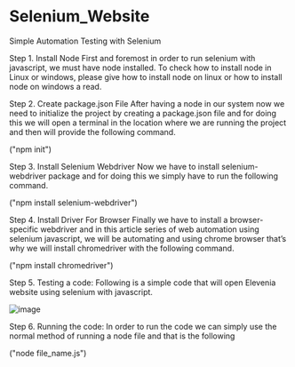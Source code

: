 # Selenium_Website
Simple Automation Testing with Selenium

Step 1. Install Node
First and foremost in order to run selenium with javascript, we must have node installed. To check how to install node in Linux or windows, please give how to install node on linux or how to install node on windows a read.

Step 2. Create package.json File
After having a node in our system now we need to initialize the project by creating a package.json file and for doing this we will open a terminal in the location where we are running the project and then will provide the following command.

("npm init")

Step 3. Install Selenium Webdriver
Now we have to install selenium-webdriver package and for doing this we simply have to run the following command.

("npm install selenium-webdriver")

Step 4.  Install Driver For Browser
Finally we have to install a browser-specific webdriver and in this article series of web automation using selenium javascript, we will be automating and using chrome browser that’s why we will install chromedriver with the following command.

("npm install chromedriver")

Step 5. Testing a code:
Following is a simple code that will open Elevenia website using selenium with javascript. 

![image](https://user-images.githubusercontent.com/29907676/191910383-68faeebe-859a-4bc8-8837-68221d3a8563.png)

Step 6. Running the code:
In order to run the code we can simply use the normal method of running a node file and that is the following

("node file_name.js")

